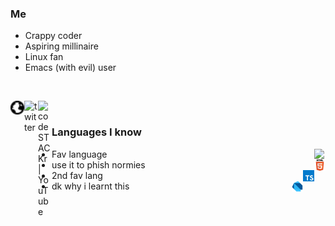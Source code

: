 ### Me
- Crappy coder
- Aspiring millinaire
- Linux fan
- Emacs (with evil) user

<br />

[<img align="left" alt="tarun-varier.github.io" width="22px" src="https://raw.githubusercontent.com/iconic/open-iconic/master/svg/globe.svg" />][website]
[<img align="left" alt="twitter" width="22px" src="https://cdn.jsdelivr.net/npm/simple-icons@v3/icons/twitter.svg" />][twitter]
[<img align="left" alt="codeSTACKr | YouTube" width="22px" src="https://cdn.jsdelivr.net/npm/simple-icons@v3/icons/youtube.svg" />][youtube]

<br />

### Languages I know

<!-- <br /> -->
- <img width="18px" style="float: right;" src="https://reach.rust-lang.org/static/rust-logo-white.png"> Fav language
- <img width="18px" style="float: right;" src="https://raw.githubusercontent.com/github/explore/80688e429a7d4ef2fca1e82350fe8e3517d3494d/topics/html/html.png"> use it to phish normies
- <img width="18px" style="float: right;" src="https://raw.githubusercontent.com/github/explore/80688e429a7d4ef2fca1e82350fe8e3517d3494d/topics/typescript/typescript.png"> 2nd fav lang
- <img width="18px" style="float: right;" src="https://raw.githubusercontent.com/github/explore/80688e429a7d4ef2fca1e82350fe8e3517d3494d/topics/dart/dart.png"> dk why i learnt this

### 

[website]: https://tarun-varier.github.io
[twitter]: https://twitter.com/nohomobutsapien
[youtube]: https://www.youtube.com/watch?v=dQw4w9WgXcQ
